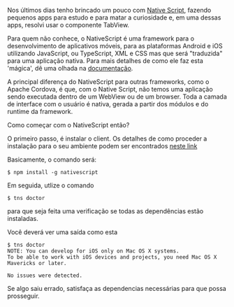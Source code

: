 <!--
layout: post
title: Usando TabView com NativeScript
date: 2016-01-15T02:17:00.577Z
comments: true
published: true
keywords: android, nativescript, tab, tabview, arquivos separados
description:
categories: desenvolvimento, android, mobile
-->

Nos últimos dias tenho brincado um pouco com [Native Script](nativescript.org), fazendo pequenos apps para estudo e para matar a curiosidade e, em uma dessas apps, resolvi usar o componente TabView.

Para quem não conhece, o NativeScript é uma framework para o desenvolvimento de aplicativos móveis, para as plataformas Android e iOS utilizando JavaScript, ou TypeScript, XML e CSS mas que será "traduzida" para uma aplicação nativa. Para mais detalhes de como ele faz esta 'mágica', dê uma olhada na [documentação](http://docs.nativescript.org/).

A principal diferença do NativeScript para outras frameworks, como o Apache Cordova, é que, com o Native Script, não temos uma aplicação sendo executada dentro de um WebView ou de um browser. Toda a camada de interface com o usuário é nativa, gerada a partir dos módulos e do runtime da framework.

Como começar com o NativeScript então?

O primeiro passo, é instalar o client. Os detalhes de como proceder a instalação para o seu ambiente podem ser encontrados [neste link](http://docs.nativescript.org/start/quick-setup#the-nativescript-cli)

Basicamente, o comando será:

```
$ npm install -g nativescript
```

Em seguida, utlize o comando

```
$ tns doctor
```

para que seja feita uma verificação se todas as dependências estão instaladas.

Você deverá ver uma saída como esta

```
$ tns doctor
NOTE: You can develop for iOS only on Mac OS X systems.
To be able to work with iOS devices and projects, you need Mac OS X Mavericks or later.

No issues were detected.
```

Se algo saiu errado, satisfaça as dependencias necessárias para que possa prosseguir.

